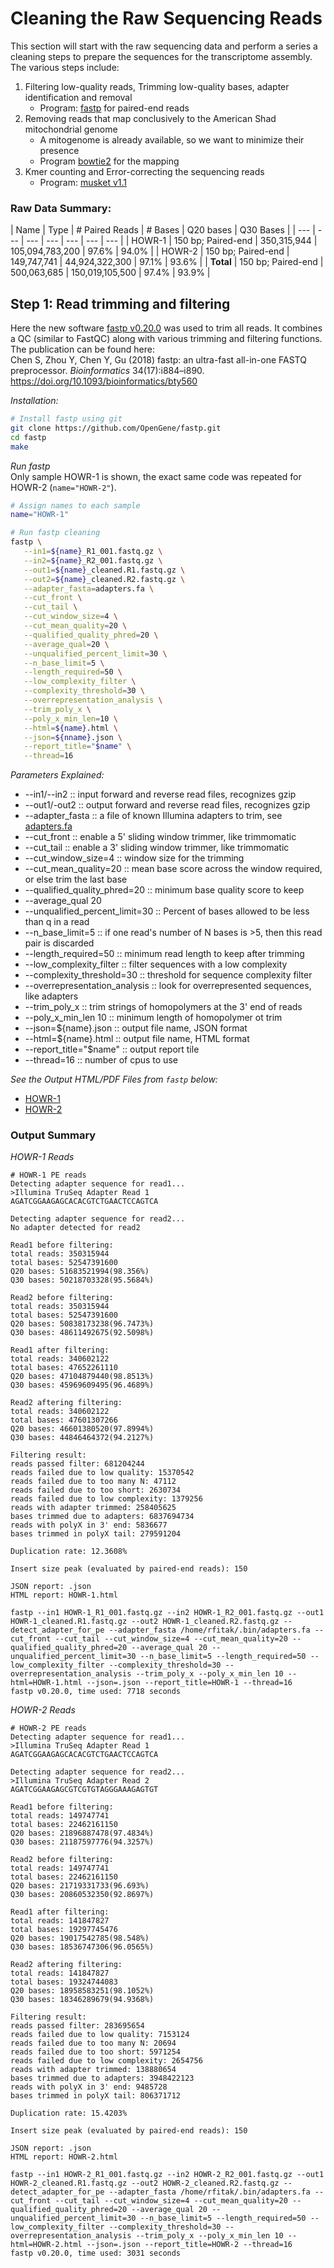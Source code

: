 # Cleaning the Raw Sequencing Reads
This section will start with the raw sequencing data and perform a series a cleaning steps to prepare the sequences for the transcriptome assembly.  The various steps include:
1.  Filtering low-quality reads, Trimming low-quality bases, adapter identification and removal
    - Program: [fastp](https://github.com/OpenGene/fastp) for paired-end reads   
2.  Removing reads that map conclusively to the American Shad mitochondrial genome
    - A mitogenome is already available, so we want to minimize their presence
    - Program [bowtie2](http://bowtie-bio.sourceforge.net/bowtie2/index.shtml) for the mapping
6.  Kmer counting and Error-correcting the sequencing reads
    - Program: [musket v1.1](http://musket.sourceforge.net/homepage.htm)

### Raw Data Summary:

| Name | Type | # Paired Reads | # Bases | Q20 bases | Q30 Bases |
| --- | --- | --- | --- | --- | --- | --- |
| HOWR-1 | 150 bp; Paired-end | 350,315,944 | 105,094,783,200 | 97.6% | 94.0% |
| HOWR-2 | 150 bp; Paired-end | 149,747,741 | 44,924,322,300 | 97.1% | 93.6% |
| __Total__ | 150 bp; Paired-end | 500,063,685 | 150,019,105,500 | 97.4% | 93.9% |


## Step 1: Read trimming and filtering
Here the new software [fastp v0.20.0](https://github.com/OpenGene/fastp) was used to trim all reads. It combines a QC (similar to FastQC) along with various trimming and filtering functions. The publication can be found here:  
Chen S, Zhou Y, Chen Y, Gu (2018) fastp: an ultra-fast all-in-one FASTQ preprocessor. _Bioinformatics_ 34(17):i884–i890. https://doi.org/10.1093/bioinformatics/bty560

_Installation:_
```bash
# Install fastp using git
git clone https://github.com/OpenGene/fastp.git
cd fastp
make
```

_Run fastp_  
Only sample HOWR-1 is shown, the exact same code was repeated for HOWR-2 (`name="HOWR-2"`).
```bash
# Assign names to each sample
name="HOWR-1"

# Run fastp cleaning
fastp \
   --in1=${name}_R1_001.fastq.gz \
   --in2=${name}_R2_001.fastq.gz \
   --out1=${name}_cleaned.R1.fastq.gz \
   --out2=${name}_cleaned.R2.fastq.gz \
   --adapter_fasta=adapters.fa \
   --cut_front \
   --cut_tail \
   --cut_window_size=4 \
   --cut_mean_quality=20 \
   --qualified_quality_phred=20 \
   --average_qual=20 \
   --unqualified_percent_limit=30 \
   --n_base_limit=5 \
   --length_required=50 \
   --low_complexity_filter \
   --complexity_threshold=30 \
   --overrepresentation_analysis \
   --trim_poly_x \
   --poly_x_min_len=10 \
   --html=${name}.html \
   --json=${nname}.json \
   --report_title="$name" \
   --thread=16
```
_Parameters Explained:_
- --in1/--in2 :: input forward and reverse read files, recognizes gzip
- --out1/-out2 :: output forward and reverse read files, recognizes gzip
- --adapter_fasta :: a file of known Illumina adapters to trim, see [adapters.fa](./Data/adapters.fa)
- --cut_front :: enable a 5' sliding window trimmer, like trimmomatic
- --cut_tail :: enable a 3' sliding window trimmer, like trimmomatic
- --cut_window_size=4 :: window size for the trimming
- --cut_mean_quality=20 :: mean base score across the window required, or else trim the last base
- --qualified_quality_phred=20 :: minimum base quality score to keep
- --average_qual 20
- --unqualified_percent_limit=30 :: Percent of bases allowed to be less than q in a read
- --n_base_limit=5 :: if one read's number of N bases is >5, then this read pair is discarded
- --length_required=50 :: minimum read length to keep after trimming
- --low_complexity_filter :: filter sequences with a low complexity
- --complexity_threshold=30 :: threshold for sequence complexity filter
- --overrepresentation_analysis :: look for overrepresented sequences, like adapters
- --trim_poly_x :: trim strings of homopolymers at the 3' end of reads
- --poly_x_min_len 10 :: minimum length of homopolymer ot trim
- --json=${name}.json :: output file name, JSON format
- --html=${name}.html :: output file name, HTML format
- --report_title="$name" :: output report tile
- --thread=16 :: number of cpus to use

_See the Output HTML/PDF Files from ```fastp``` below:_
- [HOWR-1](./Data/HOWR-1.pdf)
- [HOWR-2](./Data/HOWR-2.pdf)

### Output Summary
_HOWR-1 Reads_
```
# HOWR-1 PE reads
Detecting adapter sequence for read1...
>Illumina TruSeq Adapter Read 1
AGATCGGAAGAGCACACGTCTGAACTCCAGTCA

Detecting adapter sequence for read2...
No adapter detected for read2

Read1 before filtering:
total reads: 350315944
total bases: 52547391600
Q20 bases: 51683521994(98.356%)
Q30 bases: 50218703328(95.5684%)

Read2 before filtering:
total reads: 350315944
total bases: 52547391600
Q20 bases: 50838173238(96.7473%)
Q30 bases: 48611492675(92.5098%)

Read1 after filtering:
total reads: 340602122
total bases: 47652261110
Q20 bases: 47104879440(98.8513%)
Q30 bases: 45969609495(96.4689%)

Read2 aftering filtering:
total reads: 340602122
total bases: 47601307266
Q20 bases: 46601380520(97.8994%)
Q30 bases: 44846464372(94.2127%)

Filtering result:
reads passed filter: 681204244
reads failed due to low quality: 15370542
reads failed due to too many N: 47112
reads failed due to too short: 2630734
reads failed due to low complexity: 1379256
reads with adapter trimmed: 258405625
bases trimmed due to adapters: 6837694734
reads with polyX in 3' end: 5836677
bases trimmed in polyX tail: 279591204

Duplication rate: 12.3608%

Insert size peak (evaluated by paired-end reads): 150

JSON report: .json
HTML report: HOWR-1.html

fastp --in1 HOWR-1_R1_001.fastq.gz --in2 HOWR-1_R2_001.fastq.gz --out1 HOWR-1_cleaned.R1.fastq.gz --out2 HOWR-1_cleaned.R2.fastq.gz --detect_adapter_for_pe --adapter_fasta /home/rfitak/.bin/adapters.fa --cut_front --cut_tail --cut_window_size=4 --cut_mean_quality=20 --qualified_quality_phred=20 --average_qual 20 --unqualified_percent_limit=30 --n_base_limit=5 --length_required=50 --low_complexity_filter --complexity_threshold=30 --overrepresentation_analysis --trim_poly_x --poly_x_min_len 10 --html=HOWR-1.html --json=.json --report_title=HOWR-1 --thread=16 
fastp v0.20.0, time used: 7718 seconds
```

_HOWR-2 Reads_
```
# HOWR-2 PE reads
Detecting adapter sequence for read1...
>Illumina TruSeq Adapter Read 1
AGATCGGAAGAGCACACGTCTGAACTCCAGTCA

Detecting adapter sequence for read2...
>Illumina TruSeq Adapter Read 2
AGATCGGAAGAGCGTCGTGTAGGGAAAGAGTGT

Read1 before filtering:
total reads: 149747741
total bases: 22462161150
Q20 bases: 21896887478(97.4834%)
Q30 bases: 21187597776(94.3257%)

Read2 before filtering:
total reads: 149747741
total bases: 22462161150
Q20 bases: 21719331733(96.693%)
Q30 bases: 20860532350(92.8697%)

Read1 after filtering:
total reads: 141847827
total bases: 19297745476
Q20 bases: 19017542785(98.548%)
Q30 bases: 18536747306(96.0565%)

Read2 aftering filtering:
total reads: 141847827
total bases: 19324744083
Q20 bases: 18958583251(98.1052%)
Q30 bases: 18346289679(94.9368%)

Filtering result:
reads passed filter: 283695654
reads failed due to low quality: 7153124
reads failed due to too many N: 20694
reads failed due to too short: 5971254
reads failed due to low complexity: 2654756
reads with adapter trimmed: 138880654
bases trimmed due to adapters: 3948422123
reads with polyX in 3' end: 9485728
bases trimmed in polyX tail: 806371712

Duplication rate: 15.4203%

Insert size peak (evaluated by paired-end reads): 150

JSON report: .json
HTML report: HOWR-2.html

fastp --in1 HOWR-2_R1_001.fastq.gz --in2 HOWR-2_R2_001.fastq.gz --out1 HOWR-2_cleaned.R1.fastq.gz --out2 HOWR-2_cleaned.R2.fastq.gz --detect_adapter_for_pe --adapter_fasta /home/rfitak/.bin/adapters.fa --cut_front --cut_tail --cut_window_size=4 --cut_mean_quality=20 --qualified_quality_phred=20 --average_qual 20 --unqualified_percent_limit=30 --n_base_limit=5 --length_required=50 --low_complexity_filter --complexity_threshold=30 --overrepresentation_analysis --trim_poly_x --poly_x_min_len 10 --html=HOWR-2.html --json=.json --report_title=HOWR-2 --thread=16 
fastp v0.20.0, time used: 3031 seconds
```
